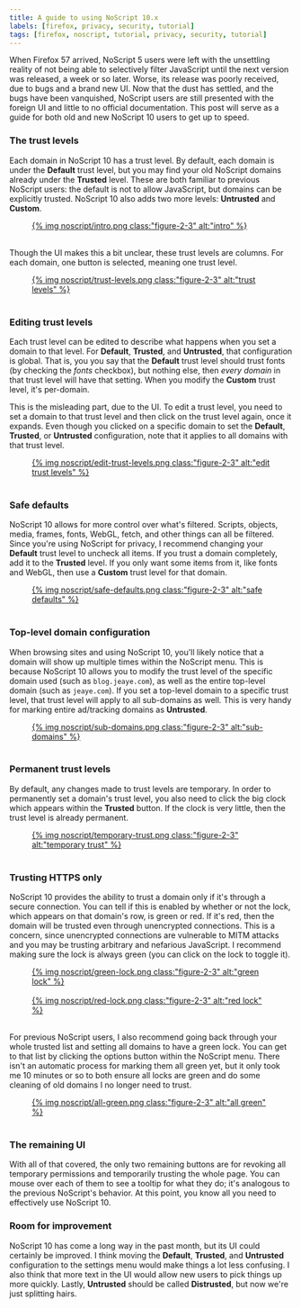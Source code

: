 ```yaml
---
title: A guide to using NoScript 10.x
labels: [firefox, privacy, security, tutorial]
tags: [firefox, noscript, tutorial, privacy, security, tutorial]
---
```


When Firefox 57 arrived, NoScript 5 users were left with the unsettling reality
of not being able to selectively filter JavaScript until the next version was
released, a week or so later. Worse, its release was poorly received, due to
bugs and a brand new UI. Now that the dust has settled, and the bugs have been
vanquished, NoScript users are still presented with the foreign UI and little to
no official documentation. This post will serve as a guide for both old and new
NoScript 10 users to get up to speed.

### The trust levels
Each domain in NoScript 10 has a trust level. By default, each domain is under
the **Default** trust level, but you may find your old NoScript domains already
under the **Trusted** level. These are both familiar to previous NoScript users:
the default is not to allow JavaScript, but domains can be explicitly trusted.
NoScript 10 also adds two more levels: **Untrusted** and **Custom**.

<figure>
  <a href="/assets/{{ assets["noscript/intro.png"].digest_path }}" target="_blank">
    {% img noscript/intro.png class:"figure-2-3" alt:"intro" %}
  </a>
  <br/> <br/>
</figure>

Though the UI makes this a bit unclear, these trust levels are columns. For each
domain, one button is selected, meaning one trust level.

<figure>
  <a href="/assets/{{ assets["noscript/trust-levels.png"].digest_path }}" target="_blank">
    {% img noscript/trust-levels.png class:"figure-2-3" alt:"trust levels" %}
  </a>
  <br/> <br/>
</figure>

### Editing trust levels
Each trust level can be edited to describe what happens when you set a domain to
that level. For **Default**, **Trusted**, and **Untrusted**, that configuration
is global. That is, you you say that the **Default** trust level should trust
fonts (by checking the *fonts* checkbox), but nothing else, then *every domain*
in that trust level will have that setting. When you modify the **Custom**
trust level, it's per-domain.

This is the misleading part, due to the UI. To edit a trust level, you need to
set a domain to that trust level and then click on the trust level again, once
it expands. Even though you clicked on a specific domain to set the **Default**,
**Trusted**, or **Untrusted** configuration, note that it applies to all domains
with that trust level.

<figure>
  <a href="/assets/{{ assets["noscript/edit-trust-levels.png"].digest_path }}" target="_blank">
    {% img noscript/edit-trust-levels.png class:"figure-2-3" alt:"edit trust levels" %}
  </a>
  <br/> <br/>
</figure>

### Safe defaults
NoScript 10 allows for more control over what's filtered. Scripts, objects,
media, frames, fonts, WebGL, fetch, and other things can all be filtered. Since
you're using NoScript for privacy, I recommend changing your **Default** trust
level to uncheck all items. If you trust a domain completely, add it to the
**Trusted** level. If you only want some items from it, like fonts and WebGL,
then use a **Custom** trust level for that domain.

<figure>
  <a href="/assets/{{ assets["noscript/safe-defaults.png"].digest_path }}" target="_blank">
    {% img noscript/safe-defaults.png class:"figure-2-3" alt:"safe defaults" %}
  </a>
  <br/> <br/>
</figure>

### Top-level domain configuration
When browsing sites and using NoScript 10, you'll likely notice that a domain
will show up multiple times within the NoScript menu. This is because NoScript
10 allows you to modify the trust level of the specific domain used (such as
`blog.jeaye.com`), as well as the entire top-level domain (such as `jeaye.com`).
If you set a top-level domain to a specific trust level, that trust level will
apply to all sub-domains as well. This is very handy for marking entire
ad/tracking domains as **Untrusted**.

<figure>
  <a href="/assets/{{ assets["noscript/sub-domains.png"].digest_path }}" target="_blank">
    {% img noscript/sub-domains.png class:"figure-2-3" alt:"sub-domains" %}
  </a>
  <br/> <br/>
</figure>

### Permanent trust levels
By default, any changes made to trust levels are temporary. In order to
permanently set a domain's trust level, you also need to click the big clock
which appears within the **Trusted** button. If the clock is very little, then
the trust level is already permanent.

<figure>
  <a href="/assets/{{ assets["noscript/temporary-trust.png"].digest_path }}" target="_blank">
    {% img noscript/temporary-trust.png class:"figure-2-3" alt:"temporary trust" %}
  </a>
  <br/> <br/>
</figure>

### Trusting HTTPS only
NoScript 10 provides the ability to trust a domain only if it's through a secure
connection. You can tell if this is enabled by whether or not the lock, which
appears on that domain's row, is green or red. If it's red, then the domain will
be trusted even through unencrypted connections. This is a concern, since
unencrypted connections are vulnerable to MITM attacks and you may be trusting
arbitrary and nefarious JavaScript. I recommend making sure the lock is always
green (you can click on the lock to toggle it).

<figure>
  <a href="/assets/{{ assets["noscript/green-lock.png"].digest_path }}" target="_blank">
    {% img noscript/green-lock.png class:"figure-2-3" alt:"green lock" %}
  </a>
  <br/> <br/>
  <a href="/assets/{{ assets["noscript/red-lock.png"].digest_path }}" target="_blank">
    {% img noscript/red-lock.png class:"figure-2-3" alt:"red lock" %}
  </a>
  <br/> <br/>
</figure>

For previous NoScript users, I also recommend going back through your whole
trusted list and setting all domains to have a green lock. You can get to that
list by clicking the options button within the NoScript menu. There isn't an
automatic process for marking them all green yet, but it only took me 10 minutes
or so to both ensure all locks are green and do some cleaning of old domains I
no longer need to trust.

<figure>
  <a href="/assets/{{ assets["noscript/all-green.png"].digest_path }}" target="_blank">
    {% img noscript/all-green.png class:"figure-2-3" alt:"all green" %}
  </a>
  <br/> <br/>
</figure>

### The remaining UI
With all of that covered, the only two remaining buttons are for revoking all
temporary permissions and temporarily trusting the whole page. You can mouse
over each of them to see a tooltip for what they do; it's analogous to the
previous NoScript's behavior. At this point, you know all you need to
effectively use NoScript 10.

### Room for improvement
NoScript 10 has come a long way in the past month, but its UI could certainly
be improved. I think moving the **Default**, **Trusted**, and **Untrusted**
configuration to the settings menu would make things a lot less confusing. I
also think that more text in the UI would allow new users to pick things up more
quickly. Lastly, **Untrusted** should be called **Distrusted**, but now we're
just splitting hairs.
